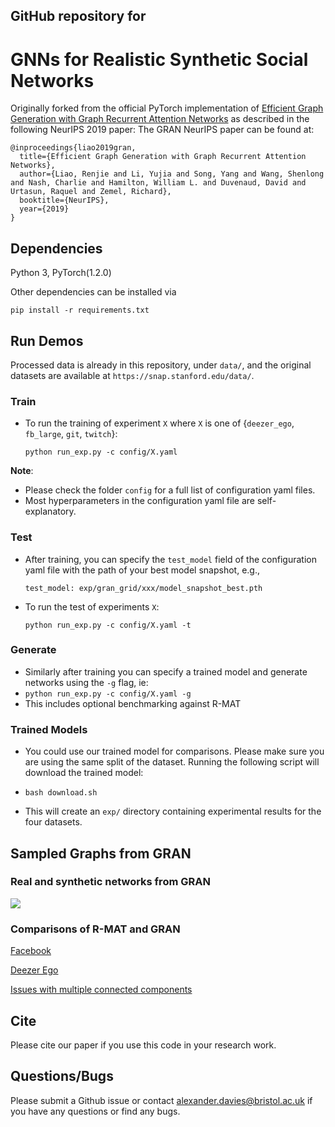 
## GitHub repository for
# GNNs for Realistic Synthetic Social Networks


Originally forked from the official PyTorch implementation of [Efficient Graph Generation with Graph Recurrent Attention Networks](https://arxiv.org/abs/1910.00760) as described in the following NeurIPS 2019 paper:
The GRAN NeurIPS paper can be found at:
```
@inproceedings{liao2019gran,
  title={Efficient Graph Generation with Graph Recurrent Attention Networks}, 
  author={Liao, Renjie and Li, Yujia and Song, Yang and Wang, Shenlong and Nash, Charlie and Hamilton, William L. and Duvenaud, David and Urtasun, Raquel and Zemel, Richard}, 
  booktitle={NeurIPS},
  year={2019}
}
```

## Dependencies
Python 3, PyTorch(1.2.0)

Other dependencies can be installed via 

  ```pip install -r requirements.txt```


## Run Demos

Processed data is already in this repository, under ```data/```, and the original datasets are available at ```https://snap.stanford.edu/data/```.

### Train
* To run the training of experiment ```X``` where ```X``` is one of {```deezer_ego```, ```fb_large```, ```git```, ```twitch```}:

  ```python run_exp.py -c config/X.yaml```
  

**Note**:

* Please check the folder ```config``` for a full list of configuration yaml files.
* Most hyperparameters in the configuration yaml file are self-explanatory.

### Test

* After training, you can specify the ```test_model``` field of the configuration yaml file with the path of your best model snapshot, e.g.,

  ```test_model: exp/gran_grid/xxx/model_snapshot_best.pth```	

* To run the test of experiments ```X```:

  ```python run_exp.py -c config/X.yaml -t```

### Generate

* Similarly after training you can specify a trained model and generate networks using the ```-g``` flag, ie:
* ```python run_exp.py -c config/X.yaml -g```
* This includes optional benchmarking against R-MAT

### Trained Models
* You could use our trained model for comparisons. Please make sure you are using the same split of the dataset. Running the following script will download the trained model:

* ```bash download.sh```	

* This will create an ```exp/``` directory containing experimental results for the four datasets. 

## Sampled Graphs from GRAN

### Real and synthetic networks from GRAN

![](https://github.com/neutralpronoun/GNN-ReSoNet/blob/main/Figures/generated_visualisations_1.png)

### Comparisons of R-MAT and GRAN

[Facebook](https://github.com/neutralpronoun/GNN-ReSoNet/blob/main/Figures/generated_visualisations_Facebook%20Page-Page.pdf)

[Deezer Ego](https://github.com/neutralpronoun/GNN-ReSoNet/blob/main/Figures/generated_visualisations_poster_Deezer%20Ego.pdf)

[Issues with multiple connected components](https://github.com/neutralpronoun/GNN-ReSoNet/blob/main/Figures/unconnected_components_presentation.pdf)

## Cite
Please cite our paper if you use this code in your research work.

## Questions/Bugs
Please submit a Github issue or contact alexander.davies@bristol.ac.uk if you have any questions or find any bugs.
